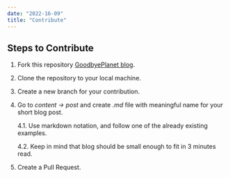 ```yaml
---
date: "2022-16-09"
title: "Contribute"
---
```


## Steps to Contribute

1. Fork this repository [GoodbyePlanet blog](https://github.com/GoodbyePlanet/goodbyeplanet-blog).
2. Clone the repository to your local machine.
3. Create a new branch for your contribution.
4. Go to *content -> post* and create *.md* file with meaningful name for your short blog post.
   
    4.1. Use markdown notation, and follow one of the already existing examples.

    4.2. Keep in mind that blog should be small enough to fit in 3 minutes read.
5. Create a Pull Request.